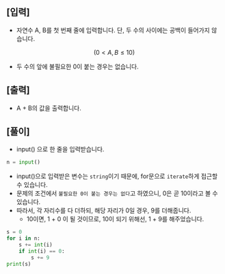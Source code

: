 ## [입력]
- 자연수 A, B를 첫 번째 줄에 입력합니다. 단, 두 수의 사이에는 공백이 들어가지 않습니다.
```math
(0 < A, B ≤ 10)
```
- 두 수의 앞에 불필요한 0이 붙는 경우는 없습니다.
## [출력]
- A + B의 값을 출력합니다.

## [풀이]

- input() 으로 한 줄을 입력받습니다.
```python
n = input()
```

- input()으로 입력받은 변수는 `string`이기 때문에, for문으로 `iterate`하게 접근할 수 있습니다.
- 문제의 조건에서 `불필요한 0이 붙는 경우는 없다`고 하였으니, 0은 곧 10이라고 볼 수 있습니다.
- 따라서, 각 자리수를 다 더하되, 해당 자리가 0일 경우, 9를 더해줍니다.
    - 10이면, 1 + 0 이 될 것이므로, 10이 되기 위해선, 1 + 9를 해주었습니다.
```python
s = 0
for i in n:
    s += int(i)
    if int(i) == 0:
        s += 9
print(s)
```